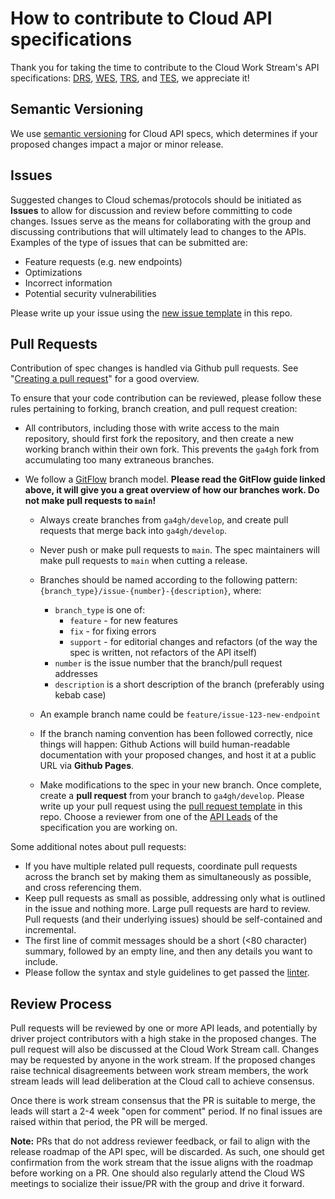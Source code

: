 # How to contribute to Cloud API specifications

Thank you for taking the time to contribute to the Cloud Work Stream's API specifications: [DRS](https://github.com/ga4gh/data-repository-service-schemas), [WES](https://github.com/ga4gh/workflow-execution-service-schemas), [TRS](https://github.com/ga4gh/tool-registry-service-schemas), and [TES](https://github.com/ga4gh/task-execution-schemas), we appreciate it!

## Semantic Versioning

We use [semantic versioning](https://semver.org/) for Cloud API specs, which determines if your proposed changes impact a major or minor release.

## Issues

Suggested changes to Cloud schemas/protocols should be initiated as **Issues** to allow for discussion and review before committing to code changes. Issues serve as the means for collaborating with the group and discussing contributions that will ultimately lead to changes to the APIs. Examples of the type of issues that can be submitted are:
* Feature requests (e.g. new endpoints)
* Optimizations
* Incorrect information
* Potential security vulnerabilities

Please write up your issue using the [new issue template](#) in this repo.

## Pull Requests

Contribution of spec changes is handled via Github pull requests. See "[Creating a pull request](https://docs.github.com/en/pull-requests/collaborating-with-pull-requests/proposing-changes-to-your-work-with-pull-requests/creating-a-pull-request)" for a good overview.

To ensure that your code contribution can be reviewed, please follow these rules pertaining to forking, branch creation, and pull request creation:
* All contributors, including those with write access to the main repository, should first fork the repository, and then create a new working branch within their own fork. This prevents the `ga4gh` fork from accumulating too many extraneous branches.
* We follow a [GitFlow](https://www.atlassian.com/git/tutorials/comparing-workflows/gitflow-workflow) branch model. **Please read the GitFlow guide linked above, it will give you a great overview of how our branches work. Do not make pull requests to `main`!**

    * Always create branches from `ga4gh/develop`, and create pull requests that merge back into `ga4gh/develop`.
    * Never push or make pull requests to `main`. The spec maintainers will make pull requests to `main` when cutting a release.
    * Branches should be named according to the following pattern: `{branch_type}/issue-{number}-{description}`, where:
        
        * `branch_type` is one of:
            * `feature` - for new features
            * `fix` - for fixing errors
            * `support` - for editorial changes and refactors (of the way the spec is written, not refactors of the API itself)
        * `number` is the issue number that the branch/pull request addresses
        * `description` is a short description of the branch (preferably using kebab case)

    * An example branch name could be `feature/issue-123-new-endpoint`
    * If the branch naming convention has been followed correctly, nice things will happen: Github Actions will build human-readable documentation with your proposed changes, and host it at a public URL via **Github Pages**.
    * Make modifications to the spec in your new branch. Once complete, create a **pull request** from your branch to `ga4gh/develop`. Please write up your pull request using the [pull request template](#) in this repo. Choose a reviewer from one of the [API Leads](#) of the specification you are working on.

Some additional notes about pull requests:
* If you have multiple related pull requests, coordinate pull requests across the branch set by making them as simultaneously as possible, and cross referencing them.
* Keep pull requests as small as possible, addressing only what is outlined in the issue and nothing more. Large pull requests are hard to review. Pull requests (and their underlying issues) should be self-contained and incremental.
* The first line of commit messages should be a short (<80 character) summary, followed by an empty line, and then any details you want to include.
* Please follow the syntax and style guidelines to get passed the [linter](#).

## Review Process

Pull requests will be reviewed by one or more API leads, and potentially by driver project contributors with a high stake in the proposed changes. The pull request will also be discussed at the Cloud Work Stream call. Changes may be requested by anyone in the work stream. If the proposed changes raise technical disagreements between work stream members, the work stream leads will lead deliberation at the Cloud call to achieve consensus.

Once there is work stream consensus that the PR is suitable to merge, the leads will start a 2-4 week "open for comment" period. If no final issues are raised within that period, the PR will be merged.

**Note:** PRs that do not address reviewer feedback, or fail to align with the release roadmap of the API spec, will be discarded. As such, one should get confirmation from the work stream that the issue aligns with the roadmap before working on a PR. One should also regularly attend the Cloud WS meetings to socialize their issue/PR with the group and drive it forward.
